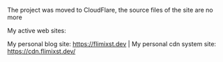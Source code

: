 The project was moved to CloudFlare, the source files of the site are no more



My active web sites:

My personal blog site: https://flimixst.dev | 
My personal cdn system site: https://cdn.flimixst.dev/
